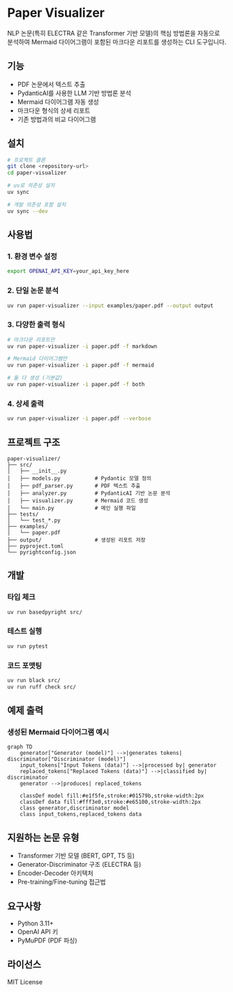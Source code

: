 # Paper Visualizer

NLP 논문(특히 ELECTRA 같은 Transformer 기반 모델)의 핵심 방법론을 자동으로 분석하여 Mermaid 다이어그램이 포함된 마크다운 리포트를 생성하는 CLI 도구입니다.

## 기능

- PDF 논문에서 텍스트 추출
- PydanticAI를 사용한 LLM 기반 방법론 분석
- Mermaid 다이어그램 자동 생성
- 마크다운 형식의 상세 리포트
- 기존 방법과의 비교 다이어그램

## 설치

```bash
# 프로젝트 클론
git clone <repository-url>
cd paper-visualizer

# uv로 의존성 설치
uv sync

# 개발 의존성 포함 설치
uv sync --dev
```

## 사용법

### 1. 환경 변수 설정

```bash
export OPENAI_API_KEY=your_api_key_here
```

### 2. 단일 논문 분석

```bash
uv run paper-visualizer --input examples/paper.pdf --output output
```

### 3. 다양한 출력 형식

```bash
# 마크다운 리포트만
uv run paper-visualizer -i paper.pdf -f markdown

# Mermaid 다이어그램만
uv run paper-visualizer -i paper.pdf -f mermaid

# 둘 다 생성 (기본값)
uv run paper-visualizer -i paper.pdf -f both
```

### 4. 상세 출력

```bash
uv run paper-visualizer -i paper.pdf --verbose
```

## 프로젝트 구조

```
paper-visualizer/
├── src/
│   ├── __init__.py
│   ├── models.py           # Pydantic 모델 정의
│   ├── pdf_parser.py       # PDF 텍스트 추출
│   ├── analyzer.py         # PydanticAI 기반 논문 분석
│   ├── visualizer.py       # Mermaid 코드 생성
│   └── main.py             # 메인 실행 파일
├── tests/
│   └── test_*.py
├── examples/
│   └── paper.pdf
├── output/                 # 생성된 리포트 저장
├── pyproject.toml
└── pyrightconfig.json
```

## 개발

### 타입 체크

```bash
uv run basedpyright src/
```

### 테스트 실행

```bash
uv run pytest
```

### 코드 포맷팅

```bash
uv run black src/
uv run ruff check src/
```

## 예제 출력

### 생성된 Mermaid 다이어그램 예시

```mermaid
graph TD
    generator["Generator (model)"] -->|generates tokens| discriminator["Discriminator (model)"]
    input_tokens["Input Tokens (data)"] -->|processed by| generator
    replaced_tokens["Replaced Tokens (data)"] -->|classified by| discriminator
    generator -->|produces| replaced_tokens

    classDef model fill:#e1f5fe,stroke:#01579b,stroke-width:2px
    classDef data fill:#fff3e0,stroke:#e65100,stroke-width:2px
    class generator,discriminator model
    class input_tokens,replaced_tokens data
```

## 지원하는 논문 유형

- Transformer 기반 모델 (BERT, GPT, T5 등)
- Generator-Discriminator 구조 (ELECTRA 등)
- Encoder-Decoder 아키텍처
- Pre-training/Fine-tuning 접근법

## 요구사항

- Python 3.11+
- OpenAI API 키
- PyMuPDF (PDF 파싱)

## 라이선스

MIT License